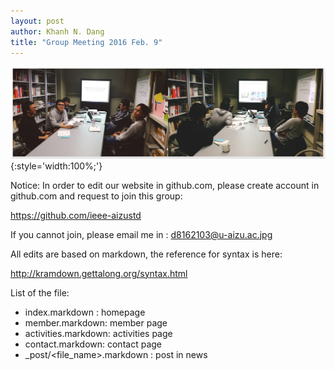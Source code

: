 ```yaml
--- 
layout: post
author: Khanh N. Dang
title: "Group Meeting 2016 Feb. 9"
---
```


![pic](/images/2016-02-09_meeting/2016-02-09_meeting_photo.jpg){:style='width:100%;'}

Notice: In order to edit our website in github.com, please create account in github.com and request to join this group:

<https://github.com/ieee-aizustd>

If you cannot join, please email me in : d8162103@u-aizu.ac.jpg

All edits are based on markdown, the reference for syntax is here:

<http://kramdown.gettalong.org/syntax.html>

List of the file:

* index.markdown : homepage
* member.markdown: member page
* activities.markdown: activities page
* contact.markdown: contact page
* _post/<file_name>.markdown : post in news

